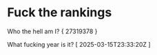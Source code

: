 # Fuck the rankings

Who the hell am I?
{ 27319378 }

What fucking year is it?
[ 2025-03-15T23:33:20Z ]
